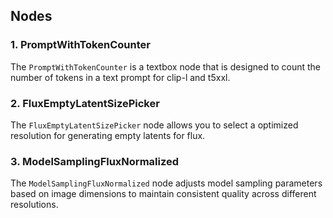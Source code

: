 ## Nodes

### 1. PromptWithTokenCounter
The `PromptWithTokenCounter` is a textbox node that is designed to count the number of tokens in a text prompt for clip-l and t5xxl.

### 2. FluxEmptyLatentSizePicker
The `FluxEmptyLatentSizePicker` node allows you to select a optimized resolution for generating empty latents for flux.

### 3. ModelSamplingFluxNormalized
The `ModelSamplingFluxNormalized` node adjusts model sampling parameters based on image dimensions to maintain consistent quality across different resolutions.
